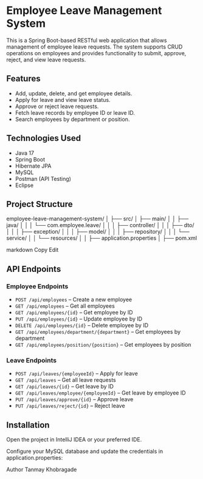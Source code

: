 # Employee Leave Management System

This is a Spring Boot-based RESTful web application that allows management of employee leave requests. The system supports CRUD operations on employees and provides functionality to submit, approve, reject, and view leave requests.

## Features

- Add, update, delete, and get employee details.
- Apply for leave and view leave status.
- Approve or reject leave requests.
- Fetch leave records by employee ID or leave ID.
- Search employees by department or position.

## Technologies Used

- Java 17
- Spring Boot
- Hibernate JPA
- MySQL
- Postman (API Testing)
- Eclipse

## Project Structure

employee-leave-management-system/
│
├── src/
│ ├── main/
│ │ ├── java/
│ │ │ └── com.employee.leave/
│ │ │ ├── controller/
│ │ │ ├── dto/
│ │ │ ├── exception/
│ │ │ ├── model/
│ │ │ ├── repository/
│ │ │ └── service/
│ │ └── resources/
│ │ ├── application.properties
│
├── pom.xml

markdown
Copy
Edit

## API Endpoints

### Employee Endpoints

- `POST /api/employees` – Create a new employee
- `GET /api/employees` – Get all employees
- `GET /api/employees/{id}` – Get employee by ID
- `PUT /api/employees/{id}` – Update employee by ID
- `DELETE /api/employees/{id}` – Delete employee by ID
- `GET /api/employees/department/{department}` – Get employees by department
- `GET /api/employees/position/{position}` – Get employees by position

### Leave Endpoints

- `POST /api/leaves/{employeeId}` – Apply for leave
- `GET /api/leaves` – Get all leave requests
- `GET /api/leaves/{id}` – Get leave by ID
- `GET /api/leaves/employee/{employeeId}` – Get leave by employee ID
- `PUT /api/leaves/approve/{id}` – Approve leave
- `PUT /api/leaves/reject/{id}` – Reject leave

## Installation
Open the project in IntelliJ IDEA or your preferred IDE.

Configure your MySQL database and update the credentials in application.properties:


Author
Tanmay Khobragade
